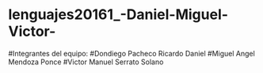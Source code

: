 # lenguajes20161_-Daniel-Miguel-Victor-
#Integrantes del equipo:
#Dondiego Pacheco Ricardo Daniel
#Miguel Angel Mendoza Ponce
#Victor Manuel Serrato Solano
